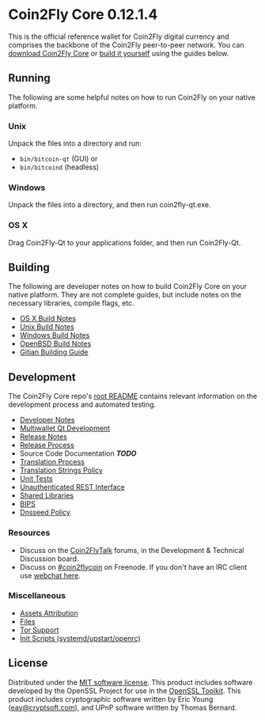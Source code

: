 Coin2Fly Core 0.12.1.4
=====================

This is the official reference wallet for Coin2Fly digital currency and comprises the backbone of the Coin2Fly peer-to-peer network. You can [download Coin2Fly Core](https://www.coin2fly.org/downloads/) or [build it yourself](#building) using the guides below.

Running
---------------------
The following are some helpful notes on how to run Coin2Fly on your native platform.

### Unix

Unpack the files into a directory and run:

- `bin/bitcoin-qt` (GUI) or
- `bin/bitcoind` (headless)

### Windows

Unpack the files into a directory, and then run coin2fly-qt.exe.

### OS X

Drag Coin2Fly-Qt to your applications folder, and then run Coin2Fly-Qt.

Building
---------------------
The following are developer notes on how to build Coin2Fly Core on your native platform. They are not complete guides, but include notes on the necessary libraries, compile flags, etc.

- [OS X Build Notes](build-osx.md)
- [Unix Build Notes](build-unix.md)
- [Windows Build Notes](build-windows.md)
- [OpenBSD Build Notes](build-openbsd.md)
- [Gitian Building Guide](gitian-building.md)

Development
---------------------
The Coin2Fly Core repo's [root README](/README.md) contains relevant information on the development process and automated testing.

- [Developer Notes](developer-notes.md)
- [Multiwallet Qt Development](multiwallet-qt.md)
- [Release Notes](release-notes.md)
- [Release Process](release-process.md)
- Source Code Documentation ***TODO***
- [Translation Process](translation_process.md)
- [Translation Strings Policy](translation_strings_policy.md)
- [Unit Tests](unit-tests.md)
- [Unauthenticated REST Interface](REST-interface.md)
- [Shared Libraries](shared-libraries.md)
- [BIPS](bips.md)
- [Dnsseed Policy](dnsseed-policy.md)

### Resources
* Discuss on the [Coin2FlyTalk](https://coin2flytalk.org/) forums, in the Development & Technical Discussion board.
* Discuss on [#coin2flycoin](http://webchat.freenode.net/?channels=coin2flycoin) on Freenode. If you don't have an IRC client use [webchat here](http://webchat.freenode.net/?channels=coin2flycoin).

### Miscellaneous
- [Assets Attribution](assets-attribution.md)
- [Files](files.md)
- [Tor Support](tor.md)
- [Init Scripts (systemd/upstart/openrc)](init.md)

License
---------------------
Distributed under the [MIT software license](http://www.opensource.org/licenses/mit-license.php).
This product includes software developed by the OpenSSL Project for use in the [OpenSSL Toolkit](https://www.openssl.org/). This product includes
cryptographic software written by Eric Young ([eay@cryptsoft.com](mailto:eay@cryptsoft.com)), and UPnP software written by Thomas Bernard.
